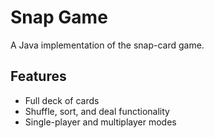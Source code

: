 # Snap Game 
A Java implementation of the snap-card game.

## Features
- Full deck of cards
- Shuffle, sort, and deal functionality
- Single-player and multiplayer modes
